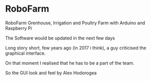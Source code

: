 # RoboFarm
RoboFarm Grenhouse, Irrigation and Poultry Farm with Arduino and Raspberry Pi 

The Software would be updated in the next few days 




Long story short, few years ago (in 2017 i think), a guy criticised the graphical interface.

On that moment I realised that he has to be a part of the team. 

So the GUI look and feel by Alex Hodorogea 
